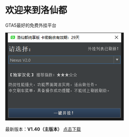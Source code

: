 # 欢迎来到洛仙都
GTA5最好的免费外挂平台

![主界面](LXDLite.png)

 最新版本：**V1.40（主版本）**
[点击下载](//github.com/luoxiandu/luoxiandu.com/releases/download/1.40/LXDPure.exe)